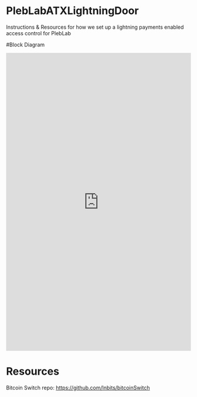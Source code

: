 # PlebLabATXLightningDoor
Instructions &amp; Resources for how we set up a lightning payments enabled access control for PlebLab

#Block Diagram
<iframe frameborder="0" style="width:100%;height:813px;" src="https://viewer.diagrams.net/?tags=%7B%7D&highlight=0000ff&layers=1&nav=1&title=LightningDoorBlockDiagram.drawio#R7Vxbc6M2FP41nm4f4hHi6sfYSXY7k2TTdZttn3ZkUDANIAoitvPrK4FkG4QTNsGGzDQzu0YHIeBcvnORxEifRevPKUqWN8TD4QgCbz3SL0YQarpush9O2ZQUy9BLgp8Gnui0I8yDZyyIQFDzwMNZpSMlJKRBUiW6JI6xSys0lKZkVe32QMLqXRPkY4Uwd1GoUr8HHl0KqgbA7sQXHPhLeWtbnomQ7C0I2RJ5ZLVH0i9H%2BiwlhJZH0XqGQ849yZjyuqsDZ7dPluKYtrng4V%2FfXblf0u%2Fal29fzshvtheBMx2Kh6Mb%2BcrYYxwQTZLSJfFJjMLLHXWakjz2MB8WsNauzzUhCSNqjPgPpnQjxIlyShhpSaNQnMXrgP61d%2Fw3H2psitbFWoxcNDayEdN0wy86A2Og2ZJSXqpNtoTd1UWrcvkdToMIU5wKospCwdWM5KmLX%2BCb1EWU%2Bpi%2BxF8hfM7UvTsICX3GhD1OumEdUhwiGjxV1Q4J7fW3%2FXbyZQdCxD8jbmGOTyjMxa0%2BGb8ywh%2FE95lsIdDH%2Bj37uQj8gCI%2B3tecJjlt1JJrtGDmXpEsCgM%2FZscu4yhn8%2FQJpzRg9nQuTkSB55VKhLPgGS2K8bgsEhLEtHhfczoyLxql86IK8zvh9agBFcRdKnZXYb646owrkiZYJADrTIzeWj5i9Dv%2BOntdyMNDhqkiwO1DvF2mmiLSaUBddntGnK%2FY4ZIdfLqc33FGgZvATQn7XaAMe78qYq2a9moZUDxPUGEKK4bwVWEfNB9FFAdZbkoDEew2bKtsr%2FbQVkLqch9oHXAkGzE%2BDCKyRneIBtsi2qAATdr%2BTvkV6VWBZQrGkFn4TP5wqIGzgl62qzS7sa9WEOvXi75207hajQab%2B1bHLVCQhQ0Jf5No7fMQa7xIonjsI4pXaAOrSiSxtsDlO5IFNCAccxeEUhKxDiE%2FMUXuo18o7IyEJC2YpD8Ufw14TbkCq7Ce7OlduiTRIs%2F2VHFKchoGMZ5tozKwI7JWRlHsodTjr7eJFoS%2FAGUXp92AyjbkkkHnpC2ogGOBitUnqIAKqDhGuzhLwI8MsrRXAqy3I4%2FeEnnMQSGP%2Fjry7ImibsU4ZHaRckMTh%2BQswu4SxQUpK9z2RZCJAIZb6RRlSWlLD8Gaa8UUh6V7n1OGBlyLCgP2gpR1Kw2fsZ7rexc2pVtVm7JZpGgqVgUbjMo2jyQB%2B8M46krqMqmmLo7%2BmmV1nLqYLc1NG5S5OYq5bWPbe9dt1IRhpCf2AUv76eyEBQ0WgBUjlDIabnJiTnp1fFvD%2FHvfLgfi91ob4rAcn1pCOJ8VZTleNuBH5r0i81cSScW1deGwapml6ahBoNPgro6WV2r9lNqkWms1t2McTa9l7faDpZLysV%2FNJXF6%2BYRLZ9Aq69oWfjlbPZQtt%2FJU3FFDMldNxF6IIyMWLrLXRDEmeTaGP5h78XIeO%2F5IwtzvwKIMrWpRDlQtytRVi4LGsSSmxuAFFN1t33dPdOwlaZXDGYu6H7FMgmPCU9PpQxCGNVL7oKEJ5qoW%2FEBiKi2%2BoYL%2FbpnYDShnNaCcfjSUMxqsyAo56xfswOcHN9tMh3X8o8j7RRd2y22vkX7OTk90cH5zZung7magIu1AittipixYmA0FC61BjMaxxAgHVLCALbOropx2kshNax26OYNycVAmI3vTP5BP%2F3zm0T%2B4IMxGIPgtfiIBe%2F%2Fh5lRSOzuZ8gGa9CPDTaM0Nei%2Bvp0GjHkQXGMfx16miKuPmNuozeZYfcfclsI3Va1j75yvFOAqHKIsC9zCkaCUquQ9%2FlXBrlLiMWuxNgT6W0o8byk1nQLTWkLaflTYIHNJe6vRyQCoVus3pcjlEOWLi6t26qQO5ByYiZQDlYxRBurKxKFq4t%2FxIiPuIx7y7LvWGRSDsTb4chbU%2BwyLqkDQPiyqREXgFSh6B4I4bRFkWAUtqKYsnzQeFd0Fsc8d7O2f3645A3D6xFOVwdqi1M4ubBE4jlPBw%2BEvhIFOn8ZZrTVrLW2zGijs8pf%2FjVMKdaIap86Nc87iNm6jaBPheMgeUqplJx7S0D%2Fc8jR15u47CsMi4TxPEkVwp16Btl3zIeM%2B0FB7aZrXto5We9EUpvRWezlWtgHbzhEMrYICFW2W4QHyPIYZah4%2BICQ6ZBxvKZtAG1bsZvBABNX5nd%2B%2FsfaMeHzhc1H6ur3i8wcefirqX2DFH2IbAA6vvqI3YNVJ6yt6i1VQJ8Cut%2BOQ3nqucljLYXQ1Z%2FmaYL7ku2iAyxinPmOXN2A40jtLV3jRbVLPV95Z1F1XhxGjarXFbMeDK12Fq7sQL0a8Pp9RHkHx8PeWpBE75ryYhSQraN%2FYG296j6ucGlaZTXNap12Eq%2Fe6YvBtk1q1UvLxEkQJcK8joTUoJDTUEr8G7%2Fnul%2BECX4drAjVLTup1hHvHRzZjQHWal9cEvt%2BaujOSZvc0qU1%2FwAlzhXt%2FtQGPPIdhqMWaodui0WV1RjO0qjSGbopSTfcExhcB%2FMLnlZnk2P%2FzTUZxNLhoQm%2BYWT51NKEqex%2B49g6Mstp6%2FGHVYAw1Mi73AhTRr3nPFyEPFm%2B2WtNJ0gPNatIz%2BAlUw%2BzX99sncf6dR8jNzt%2BuOftaQa7XUEBvDMtHYp8A3yIAprn7yD0MxcmILz5b8fLFjMSFaaS9uxzLrrkco3%2BXo86lFJz8c85eGFzzR4jLOesRtP7N%2BZdFpreYxLsW5zeHtt6ZW5t10SagHXMnx1pMbvTivQ%2Fl%2BfB4ib7ROtE%2FUQ6jgVoSs13Ufqq0Ra1if7hiqlTfbuIKA1QTmQ9QVFAzmct1kNESDqd5EHrloaiOglmQunmgLhw4NRJOnMHVSY2GBVFfE76tCYXluij8TOTOI9Ze5M%2FPA3DYtj44n6Kutxdr7OeMdY%2BYDXru0hzxDf59c8%2BphTuaY%2Feth6Ya7ihs4l8ySdq%2F%2Fk%2BjoVZf0q7qlNPIFXg0rjTtU9zusNrjjYz5%2BJ6zs6yIQPiOKsNM1oXK7GLCcsMVn15izqwWSQqFnYakiNYvAuSnKGrcsFWXzWv7s0ZQn9m6CYqNcXubtPj3aJDlgMYtku%2FcfLd3jzItEnQRoRlme5drHiodHlQmCFTtsU6sPS12RMhNpkFUfB3xzd8V8vADygs1OfBVofoSieKG55IKJIUdLynlX3w8LxZkXGXYzVM8jjCmeZJRFpK4Y5c9CbxKloSSjB3gp2JV4JVdaugVi92uEPvH2P3D1ICjaTawxv8k2D%2BKwCvfROlIwKy5%2B1pkGTftPrqpX%2F4H"></iframe>

# Resources
Bitcoin Switch repo: https://github.com/lnbits/bitcoinSwitch
